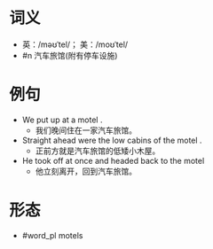 # 词义
- 英：/məʊˈtel/； 美：/moʊˈtel/
- #n 汽车旅馆(附有停车设施)
# 例句
- We put up at a motel .
	- 我们晚间住在一家汽车旅馆。
- Straight ahead were the low cabins of the motel .
	- 正前方就是汽车旅馆的低矮小木屋。
- He took off at once and headed back to the motel
	- 他立刻离开，回到汽车旅馆。
# 形态
- #word_pl motels
